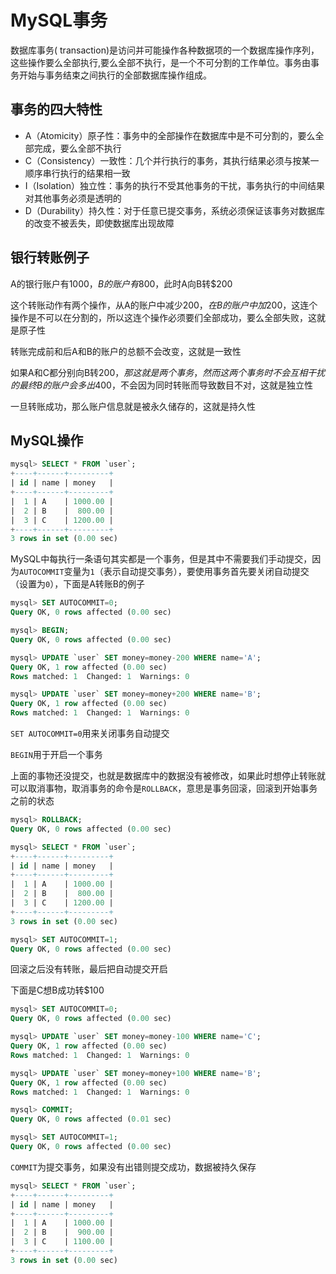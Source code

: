 # MySQL事务

数据库事务( transaction)是访问并可能操作各种数据项的一个数据库操作序列，这些操作要么全部执行,要么全部不执行，是一个不可分割的工作单位。事务由事务开始与事务结束之间执行的全部数据库操作组成。



## 事务的四大特性

* A（Atomicity）原子性：事务中的全部操作在数据库中是不可分割的，要么全部完成，要么全部不执行 
* C（Consistency）一致性：几个并行执行的事务，其执行结果必须与按某一顺序串行执行的结果相一致
* I（Isolation）独立性：事务的执行不受其他事务的干扰，事务执行的中间结果对其他事务必须是透明的 
* D（Durability）持久性：对于任意已提交事务，系统必须保证该事务对数据库的改变不被丢失，即使数据库出现故障



## 银行转账例子

A的银行账户有$1000，B的账户有$800，此时A向B转$200

这个转账动作有两个操作，从A的账户中减少$200，在B的账户中加$200，这连个操作是不可以在分割的，所以这连个操作必须要们全部成功，要么全部失败，这就是原子性

转账完成前和后A和B的账户的总额不会改变，这就是一致性

如果A和C都分别向B转$200，那这就是两个事务，然而这两个事务时不会互相干扰的最终B的账户会多出$400，不会因为同时转账而导致数目不对，这就是独立性

一旦转账成功，那么账户信息就是被永久储存的，这就是持久性



## MySQL操作

```sql
mysql> SELECT * FROM `user`;
+----+------+---------+
| id | name | money   |
+----+------+---------+
|  1 | A    | 1000.00 |
|  2 | B    |  800.00 |
|  3 | C    | 1200.00 |
+----+------+---------+
3 rows in set (0.00 sec)

```

MySQL中每执行一条语句其实都是一个事务，但是其中不需要我们手动提交，因为` AUTOCOMMIT `变量为`1`（表示自动提交事务），要使用事务首先要关闭自动提交（设置为`0`），下面是A转账B的例子

```sql
mysql> SET AUTOCOMMIT=0;
Query OK, 0 rows affected (0.00 sec)

mysql> BEGIN;
Query OK, 0 rows affected (0.00 sec)

mysql> UPDATE `user` SET money=money-200 WHERE name='A';
Query OK, 1 row affected (0.00 sec)
Rows matched: 1  Changed: 1  Warnings: 0

mysql> UPDATE `user` SET money=money+200 WHERE name='B';
Query OK, 1 row affected (0.00 sec)
Rows matched: 1  Changed: 1  Warnings: 0

```

`SET AUTOCOMMIT=0`用来关闭事务自动提交

`BEGIN`用于开启一个事务

上面的事物还没提交，也就是数据库中的数据没有被修改，如果此时想停止转账就可以取消事物，取消事务的命令是`ROLLBACK`，意思是事务回滚，回滚到开始事务之前的状态

```sql
mysql> ROLLBACK;
Query OK, 0 rows affected (0.00 sec)

mysql> SELECT * FROM `user`;
+----+------+---------+
| id | name | money   |
+----+------+---------+
|  1 | A    | 1000.00 |
|  2 | B    |  800.00 |
|  3 | C    | 1200.00 |
+----+------+---------+
3 rows in set (0.00 sec)

mysql> SET AUTOCOMMIT=1;
Query OK, 0 rows affected (0.00 sec)

```

回滚之后没有转账，最后把自动提交开启



下面是C想B成功转$100

```sql
mysql> SET AUTOCOMMIT=0;
Query OK, 0 rows affected (0.00 sec)

mysql> UPDATE `user` SET money=money-100 WHERE name='C';
Query OK, 1 row affected (0.00 sec)
Rows matched: 1  Changed: 1  Warnings: 0

mysql> UPDATE `user` SET money=money+100 WHERE name='B';
Query OK, 1 row affected (0.00 sec)
Rows matched: 1  Changed: 1  Warnings: 0

mysql> COMMIT;
Query OK, 0 rows affected (0.01 sec)

mysql> SET AUTOCOMMIT=1;
Query OK, 0 rows affected (0.00 sec)

```

`COMMIT`为提交事务，如果没有出错则提交成功，数据被持久保存

```sql
mysql> SELECT * FROM `user`;
+----+------+---------+
| id | name | money   |
+----+------+---------+
|  1 | A    | 1000.00 |
|  2 | B    |  900.00 |
|  3 | C    | 1100.00 |
+----+------+---------+
3 rows in set (0.00 sec)

```

